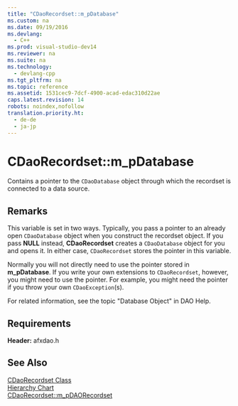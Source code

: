 ```yaml
---
title: "CDaoRecordset::m_pDatabase"
ms.custom: na
ms.date: 09/19/2016
ms.devlang: 
  - C++
ms.prod: visual-studio-dev14
ms.reviewer: na
ms.suite: na
ms.technology: 
  - devlang-cpp
ms.tgt_pltfrm: na
ms.topic: reference
ms.assetid: 1531cec9-7dcf-4900-acad-edac310d22ae
caps.latest.revision: 14
robots: noindex,nofollow
translation.priority.ht: 
  - de-de
  - ja-jp
---
```

# CDaoRecordset::m_pDatabase
Contains a pointer to the `CDaoDatabase` object through which the recordset is connected to a data source.  
  
## Remarks  
 This variable is set in two ways. Typically, you pass a pointer to an already open `CDaoDatabase` object when you construct the recordset object. If you pass **NULL** instead, **CDaoRecordset** creates a `CDaoDatabase` object for you and opens it. In either case, `CDaoRecordset` stores the pointer in this variable.  
  
 Normally you will not directly need to use the pointer stored in **m_pDatabase**. If you write your own extensions to `CDaoRecordset`, however, you might need to use the pointer. For example, you might need the pointer if you throw your own `CDaoException`(s).  
  
 For related information, see the topic "Database Object" in DAO Help.  
  
## Requirements  
 **Header:** afxdao.h  
  
## See Also  
 [CDaoRecordset Class](../vs140/CDaoRecordset-Class.md)   
 [Hierarchy Chart](../vs140/Hierarchy-Chart.md)   
 [CDaoRecordset::m_pDAORecordset](../vs140/CDaoRecordset--m_pDAORecordset.md)